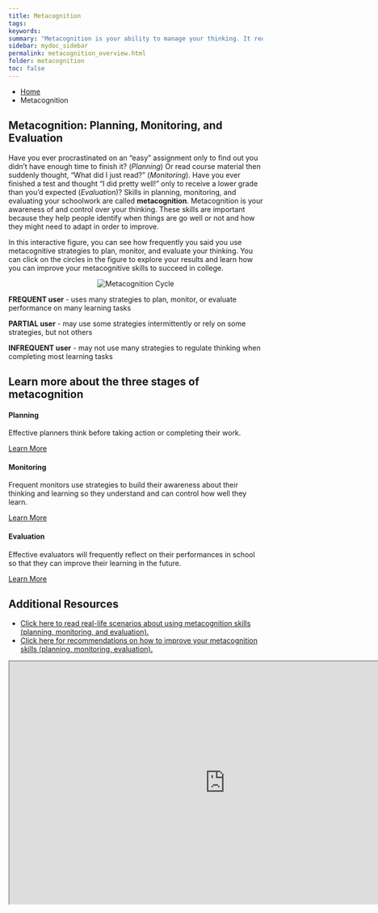 ```yaml
---
title: Metacognition
tags: 
keywords:
summary: "Metacognition is your ability to manage your thinking. It requires you to plan (set realistic learning goals), monitor (track your progress towards those goals), adapt (change your learning strategy when your current approach isn't working), and evaluate (compare your performance to the initial goals)."
sidebar: mydoc_sidebar
permalink: metacognition_overview.html
folder: metacognition
toc: false
---
```


<ul class="breadcrumb">
    <li><a href="index.html">Home</a></li>
    <li class="active">Metacognition</li>
</ul>

## Metacognition: Planning, Monitoring, and Evaluation

Have you ever procrastinated on an “easy” assignment only to find out you didn’t have enough time to finish it? (*Planning*) Or read course material then suddenly thought, “What did I just read?” (*Monitoring*). Have you ever finished a test and thought “I did pretty well!” only to receive a lower grade than you’d expected (*Evaluation*)? Skills in planning, monitoring, and evaluating your schoolwork are called **metacognition**. Metacognition is your awareness of and control over your thinking. These skills are important because they help people identify when things are go well or not and how they might need to adapt in order to improve.

In this interactive figure, you can see how frequently you said you use metacognitive strategies to plan, monitor, and evaluate your thinking. You can click on the circles in the figure to explore your results and learn how you can improve your metacognitive skills to succeed in college.

<center><img src='images/metacognition.png' alt='Metacognition Cycle' /></center>


**FREQUENT user** - uses many strategies to plan, monitor, or evaluate
performance on many learning tasks

**PARTIAL user** - may use some strategies intermittently or rely on
some strategies, but not others

**INFREQUENT user** - may not use many strategies to regulate thinking
when completing most learning tasks


<div class="row">
         <div class="col-lg-12">
             <h2 class="page-header">Learn more about the three stages of metacognition</h2>
         </div>
         <div class="col-md-4 col-sm-6">
             <div class="panel panel-default text-center">
                 <div class="panel-heading">
                     <span class="fa-stack fa-5x">
                           <i class="fa fa-circle fa-stack-2x text-primary"></i>
                           <i class="fa fa-calendar fa-stack-1x fa-inverse"></i>
                     </span>
                 </div>
                 <div class="panel-body">
                     <h4>Planning</h4>
                     <p>Effective planners think before taking action or completing their work.
</p>
                     <a href="metacognition_planning.html" class="btn btn-primary">Learn More</a>
                 </div>
             </div>
         </div>
         <div class="col-md-4 col-sm-6">
             <div class="panel panel-default text-center">
                 <div class="panel-heading">
                     <span class="fa-stack fa-5x">
                           <i class="fa fa-circle fa-stack-2x text-primary"></i>
                           <i class="fa fa-tasks fa-stack-1x fa-inverse"></i>
                     </span>
                 </div>
                 <div class="panel-body">
                     <h4>Monitoring</h4>
                     <p>Frequent monitors use strategies to build their awareness about their thinking and learning so they understand and can control how well they learn.</p>
                     <a href="metacognition_monitoring.html" class="btn btn-primary">Learn More</a>
                 </div>
             </div>
         </div>
         <div class="col-md-4 col-sm-6">
             <div class="panel panel-default text-center">
                 <div class="panel-heading">
                     <span class="fa-stack fa-5x">
                           <i class="fa fa-circle fa-stack-2x text-primary"></i>
                           <i class="fa fa-calendar-check-o fa-stack-1x fa-inverse"></i>
                     </span>
                 </div>
                 <div class="panel-body">
                     <h4>Evaluation</h4>
                     <p>Effective evaluators will frequently reflect on their performances in school so that they can improve their learning in the future.</p>
                     <a href="metacognition_evaluation.html" class="btn btn-primary">Learn More</a>
                 </div>
             </div>
         </div>
</div>


## Additional Resources

* [Click here to read real-life scenarios about using metacognition skills (planning, monitoring, and evaluation).](metacognition_profile.html)
* [Click here for recommendations on how to improve your metacognition skills (planning, monitoring, evaluation).](metacognition_recommendations.html)


<div class="embed-responsive embed-responsive-16by9"><iframe width="853" height="480" src="https://www.youtube.com/embed/iKiBOFGyCwo?autoplay=0"></iframe></div>
